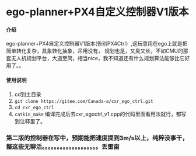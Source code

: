 # ego-planner+PX4自定义控制器V1版本

#### 介绍
ego-planner+PX4自定义控制器V1版本(告别PX4Ctrl）,这玩意用在ego上就是把简单转化复杂，具象转化抽象，吊用没有，
规划也是，又臭又长，不如CMU的那套无人机规划平台，大道至简，相当nice，我不知道还有什么规划算法能够比它好用了。。

#### 使用说明

1.  cd到主目录
2.  `git clone https://gitee.com/Canada-a/cxr_ego_ctrl.git`
3.  `cd cxr_ego_ctrl`
4.  `catkin_make`
编译完成后去cxr_egoctrl_v1.cpp的代码里面看用法就行，都写到注释里了。

### 第二版的控制器在写中，预期能把速度提到3m/s以上，纯粹没事干，整这些无聊活。。。。。。。。。。。。。。。。。。。丢雷亩
